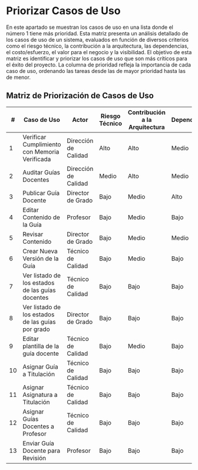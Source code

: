 # Priorizar Casos de Uso
En este apartado se muestran los casos de uso en una lista donde el número 1 tiene más prioridad.  Esta matriz presenta un análisis detallado de los casos de uso de un sistema, evaluados en función de diversos criterios como el riesgo técnico, la contribución a la arquitectura, las dependencias, el costo/esfuerzo, el valor para el negocio y la visibilidad. El objetivo de esta matriz es identificar y priorizar los casos de uso que son más críticos para el éxito del proyecto. La columna de prioridad refleja la importancia de cada caso de uso, ordenando las tareas desde las de mayor prioridad hasta las de menor.

## Matriz de Priorización de Casos de Uso

| **#** | **Caso de Uso**                                     | **Actor**               | **Riesgo Técnico** | **Contribución a la Arquitectura** | **Dependencias** | **Costo/Esfuerzo** | **Valor para el Negocio** | **Visibilidad** | **Prioridad** |
|-------|-----------------------------------------------------|-------------------------|--------------------|-------------------------------------|------------------|---------------------|---------------------------|-----------------|---------------|
| 1     | Verificar Cumplimiento con Memoria Verificada       | Dirección de Calidad    | Alto               | Alto                                | Medio            | Alto                | Alto                      | Alto            | Alta          |
| 2     | Auditar Guías Docentes                              | Dirección de Calidad    | Medio              | Alto                                | Medio            | Alto                | Alto                      | Alto            | Alta          |
| 3     | Publicar Guía Docente                               | Director de Grado       | Bajo               | Medio                               | Alto             | Bajo                | Alto                      | Alto            | Alta          |
| 4     | Editar Contenido de la Guía                         | Profesor                | Bajo               | Medio                               | Bajo             | Medio               | Medio                     | Medio           | Media-Alta    |
| 5     | Revisar Contenido                                   | Director de Grado       | Bajo               | Medio                               | Medio            | Medio               | Medio                     | Medio           | Media-Alta    |
| 6     | Crear Nueva Versión de la Guía                      | Técnico de Calidad      | Bajo               | Medio                               | Bajo             | Medio               | Medio                     | Bajo            | Media         |
| 7     | Ver listado de los estados de las guías docentes    | Técnico de Calidad      | Bajo               | Bajo                                | Bajo             | Bajo                | Medio                     | Medio           | Media         |
| 8     | Ver listado de los estados de las guías por grado   | Director de Grado       | Bajo               | Bajo                                | Bajo             | Bajo                | Medio                     | Medio           | Media         |
| 9     | Editar plantilla de la guía docente                | Técnico de Calidad      | Bajo               | Medio                               | Bajo             | Medio               | Bajo                      | Bajo            | Media         |
| 10    | Asignar Guía a Titulación                           | Técnico de Calidad      | Bajo               | Bajo                                | Bajo             | Bajo                | Bajo                      | Bajo            | Baja          |
| 11    | Asignar Asignatura a Titulación                     | Técnico de Calidad      | Bajo               | Bajo                                | Bajo             | Bajo                | Bajo                      | Bajo            | Baja          |
| 12    | Asignar Guías Docentes a Profesor                   | Técnico de Calidad      | Bajo               | Bajo                                | Bajo             | Bajo                | Bajo                      | Medio           | Baja          |
| 13    | Enviar Guía Docente para Revisión                   | Profesor                | Bajo               | Bajo                                | Bajo             | Bajo                | Bajo                      | Bajo            | Baja          |

